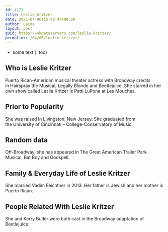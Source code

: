```yaml
---
id: 4271
title: Leslie Kritzer
date: 2021-04-06T15:48:47+00:00
author: Laima
layout: post
guid: https://ukdataservers.com/leslie-kritzer/
permalink: /04/06/leslie-kritzer/
---
```


* some text
{: toc}


## Who is Leslie Kritzer
                  
                  
                  
Puerto Rican-American musical theater actress with Broadway credits in Hairspray the Musical, Legally Blonde and Beetlejuice. She starred in her own show called Leslie Kritzer is Patti LuPone at Les Mouches.
                  
              
            
              
            
                
                
                
## Prior to Popularity
                  
                  
                  
She was raised in Livingston, New Jersey. She graduated from the University of Cincinnati &#8211; College-Conservatory of Music.
                  
              
            
              
            
                
                
                
## Random data
                  
                  
                  
Off-Broadway, she has appeared in The Great American Trailer Park Musical, Bat Boy and Godspell.
                  
              
            
              
            
                
                
                
## Family & Everyday Life of Leslie Kritzer
                  
                  
                  
She married Vadim Feichtner in 2013. Her father is Jewish and her mother is Puerto Rican.
                  
              
            
              
            
                
                
                
## People Related With Leslie Kritzer
                  
                  
                  
She and Kerry Butler were both cast in the Broadway adaptation of Beetlejuice.
                  
              
            
              
            
                
              
            
              
              
            
            
              
            
          
          
          